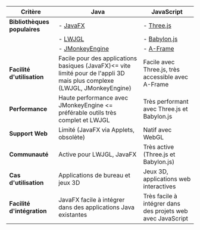 
| **Critère**               | **Java**                                   | **JavaScript**                              |
|---------------------------|--------------------------------------------|---------------------------------------------|
| **Bibliothèques populaires** | - [JavaFX](https://openjfx.io/)            | - [Three.js](https://threejs.org/)          |
|                           | - [LWJGL](https://www.lwjgl.org/)          | - [Babylon.js](https://www.babylonjs.com/)  |
|                           | - [JMonkeyEngine](https://jmonkeyengine.org/) | - [A-Frame](https://aframe.io/)            |
| **Facilité d'utilisation** | Facile pour des applications basiques (JavaFX)<= vite limité pour de l'appli 3D mais plus complexe (LWJGL, JMonkeyEngine) | Facile avec Three.js, très accessible avec A-Frame |
| **Performance**            | Haute performance avec JMonkeyEngine <= préférable outils très complet et LWJGL | Très performant avec Three.js et Babylon.js  |
| **Support Web**            | Limité (JavaFX via Applets, obsolète)      | Natif avec WebGL                            |
| **Communauté**             | Active pour LWJGL, JavaFX                  | Très active (Three.js et Babylon.js)        |
| **Cas d'utilisation**      | Applications de bureau et jeux 3D          | Jeux 3D, applications web interactives      |
| **Facilité d'intégration** | JavaFX facile à intégrer dans des applications Java existantes | Très facile à intégrer dans des projets web avec JavaScript |
